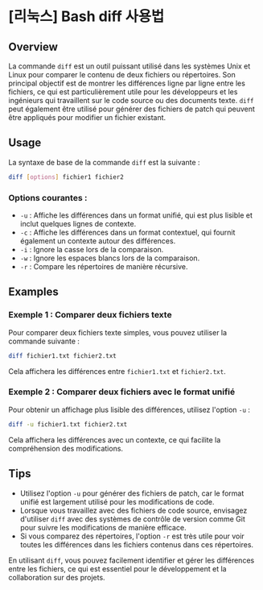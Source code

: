 # [리눅스] Bash diff 사용법

## Overview
La commande `diff` est un outil puissant utilisé dans les systèmes Unix et Linux pour comparer le contenu de deux fichiers ou répertoires. Son principal objectif est de montrer les différences ligne par ligne entre les fichiers, ce qui est particulièrement utile pour les développeurs et les ingénieurs qui travaillent sur le code source ou des documents texte. `diff` peut également être utilisé pour générer des fichiers de patch qui peuvent être appliqués pour modifier un fichier existant.

## Usage
La syntaxe de base de la commande `diff` est la suivante :

```bash
diff [options] fichier1 fichier2
```

### Options courantes :
- `-u` : Affiche les différences dans un format unifié, qui est plus lisible et inclut quelques lignes de contexte.
- `-c` : Affiche les différences dans un format contextuel, qui fournit également un contexte autour des différences.
- `-i` : Ignore la casse lors de la comparaison.
- `-w` : Ignore les espaces blancs lors de la comparaison.
- `-r` : Compare les répertoires de manière récursive.

## Examples
### Exemple 1 : Comparer deux fichiers texte
Pour comparer deux fichiers texte simples, vous pouvez utiliser la commande suivante :

```bash
diff fichier1.txt fichier2.txt
```

Cela affichera les différences entre `fichier1.txt` et `fichier2.txt`.

### Exemple 2 : Comparer deux fichiers avec le format unifié
Pour obtenir un affichage plus lisible des différences, utilisez l'option `-u` :

```bash
diff -u fichier1.txt fichier2.txt
```

Cela affichera les différences avec un contexte, ce qui facilite la compréhension des modifications.

## Tips
- Utilisez l'option `-u` pour générer des fichiers de patch, car le format unifié est largement utilisé pour les modifications de code.
- Lorsque vous travaillez avec des fichiers de code source, envisagez d'utiliser `diff` avec des systèmes de contrôle de version comme Git pour suivre les modifications de manière efficace.
- Si vous comparez des répertoires, l'option `-r` est très utile pour voir toutes les différences dans les fichiers contenus dans ces répertoires.

En utilisant `diff`, vous pouvez facilement identifier et gérer les différences entre les fichiers, ce qui est essentiel pour le développement et la collaboration sur des projets.